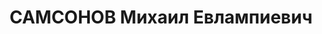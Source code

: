 ---
title: САМСОНОВ Михаил Евлампиевич
description: 'Род. в 1888, г. Псков, русский, обр.: высшее, б/п, кандидат в члены
  ВКП(б) в 1919, выбыл автоматически. Проживал: Украинская ССР, г. Харьков, Рымарская,
  19, кв. 14. Финансист-экономист, агроном-землеустроитель обл. ЗУ

  Арестован 09.07.1937. Обв. по ст. 54-7-8-11 (участник организации правых, проводил
  вредительскую подрывную деятельность). Приговор: выездная сессия ВК ВС СССР, 02.01.1938
  – 15 лет ИТЛ и 5 л. п.п.

  Реабилитирован 15.03.1946'
---